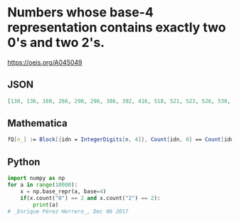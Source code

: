 # Numbers whose base\-4 representation contains exactly two 0's and two 2's\.
https://oeis.org/A045049
## JSON
```JSON
[130, 136, 160, 266, 290, 296, 386, 392, 416, 518, 521, 523, 526, 530, 536, 545, 547, 548, 556, 562, 568, 578, 584, 608, 641, 643, 644, 652, 656, 688, 706, 712, 736, 778, 802, 808, 898, 904, 928, 1050, 1062, 1065, 1067, 1070]
```
## Mathematica
```Mathematica
fQ[n_] := Block[{idn = IntegerDigits[n, 4]}, Count[idn, 0] == Count[idn, 2] == 2]; Select[Range@1100, fQ] (* _Robert G. Wilson v_, Dec 11 2017 *)
```
## Python
```Python
import numpy as np
for a in range(10000):
    x = np.base_repr(a, base=4)
    if(x.count("0") == 2 and x.count("2") == 2):
        print(a)
# _Enrique Pérez Herrero_, Dec 06 2017
```
